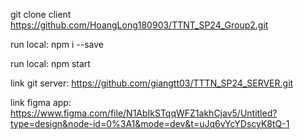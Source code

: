 git clone client https://github.com/HoangLong180903/TTNT_SP24_Group2.git

run local: npm i --save

run local: npm start

link git server: https://github.com/giangtt03/TTTN_SP24_SERVER.git

link figma app: https://www.figma.com/file/N1AbIkSTqqWFZ1akhCjav5/Untitled?type=design&node-id=0%3A1&mode=dev&t=uJq6vYcYDscyK8tQ-1
